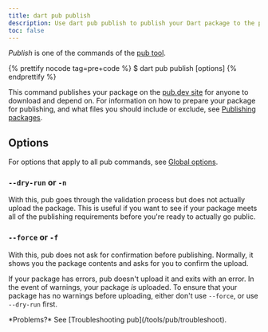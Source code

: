 ```yaml
---
title: dart pub publish
description: Use dart pub publish to publish your Dart package to the pub.dev site.
toc: false
---
```


_Publish_ is one of the commands of the [pub tool](/tools/pub/cmd).

{% prettify nocode tag=pre+code %}
$ dart pub publish [options]
{% endprettify %}

This command publishes your package on the
[pub.dev site]({{site.pub}}) for anyone to download and depend
on. For information on how to prepare your package for publishing,
and what files you should include or exclude,
see [Publishing packages](/tools/pub/publishing).

## Options

For options that apply to all pub commands, see
[Global options](/tools/pub/cmd#global-options).

### `--dry-run` or `-n`

With this, pub goes through the validation process but does not actually upload
the package. This is useful if you want to see if your package meets all of the
publishing requirements before you're ready to actually go public.

### `--force` or `-f`

With this, pub does not ask for confirmation before publishing. Normally, it
shows you the package contents and asks for you to confirm the upload.

If your package has errors, pub doesn't upload it and exits with an error.
In the event of warnings, your package *is* uploaded.
To ensure that your package has no warnings before uploading,
either don't use `--force`, or use `--dry-run` first.

<aside class="alert alert-info" markdown="1">
  *Problems?* See [Troubleshooting pub](/tools/pub/troubleshoot).
</aside>

